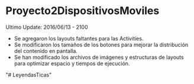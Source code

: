 # Proyecto2DispositivosMoviles

Ultimo Update: 2016/06/13 - 2100

* Se agregaron los layouts faltantes para las Activities.
* Se modificaron los tamaños de los botones para mejorar la distribución del contenido en pantalla.
* Se han modificado los archivos de imágenes y estructuras de layouts para optimizar espacio y tiempos de ejecución.

"# LeyendasTicas" 
